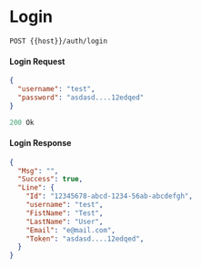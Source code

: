 # Login
```
POST {{host}}/auth/login
```

#### Login Request
```json
{
  "username": "test",
  "password": "asdasd....12edqed"
}
```

```js
200 Ok
```

#### Login Response

```json
{
  "Msg": "",
  "Success": true,
  "Line": {
    "Id": "12345678-abcd-1234-56ab-abcdefgh",
    "username": "test",
    "FistName": "Test",
    "LastName": "User",
    "Email": "e@mail.com",
    "Token": "asdasd....12edqed",
  }
}
```